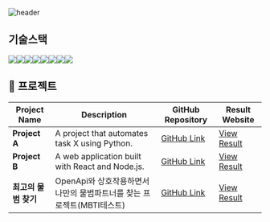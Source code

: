 ![header](https://capsule-render.vercel.app/api?type=waving&color=auto&height=300&section=header&text=Welcome&fontSize=90&animation=fadeIn&fontAlignY=38&desc=rse112's%20GitHub%20Profile&descAlignY=51&descAlign=62)


## 기술스택
<div style="display: flex; align-items: center;">
  <img src="https://img.shields.io/badge/Python-3776AB?style=for-the-badge&logo=Python&logoColor=white">
  <img src="https://img.shields.io/badge/Github-181717?style=for-the-badge&logo=Github&logoColor=white">
  <img src="https://img.shields.io/badge/Teradata-F37440?style=for-the-badge&logo=Teradata&logoColor=white">
  <img src="https://img.shields.io/badge/MYSQL-4479A1?style=for-the-badge&logo=MYSQL&logoColor=white">
  <img src="https://img.shields.io/badge/Tensorflow-FF6F00?style=for-the-badge&logo=tensorflow&logoColor=white">
  <img src="https://img.shields.io/badge/R-276DC3?style=for-the-badge&logo=R&logoColor=white">
  <img src="https://img.shields.io/badge/Django-092E203?style=for-the-badge&logo=Django&logoColor=white">
  <img src="https://img.shields.io/badge/Streamlit-FF4B4B?style=for-the-badge&logo=Streamlit&logoColor=white">
</div>

## 📝 프로젝트
| Project Name          | Description                                      | GitHub Repository                                | Result Website                            |
|-----------------------|--------------------------------------------------|--------------------------------------------------|-------------------------------------------|
| **Project A**         | A project that automates task X using Python.    | [GitHub Link](https://github.com/yourusername/projectA) | [View Result](https://yourwebsite.com/projectA) |
| **Project B**         | A web application built with React and Node.js.  | [GitHub Link](https://github.com/yourusername/projectB) | [View Result](https://yourwebsite.com/projectB) |
| **최고의 물범 찾기**         | OpenApi와 상호작용하면서 나만의 물범파트너를 찾는 프로젝트(MBTI테스트)  | [GitHub Link](https://github.com/yourusername/projectC) | [View Result](https://704fcb40.bestpartnerseal.pages.dev/) |


<!--
**rse112/rse112** is a ✨ _special_ ✨ repository because its `README.md` (this file) appears on your GitHub profile.



Here are some ideas to get you started:

- 🔭 I’m currently working on ...
- 🌱 I’m currently learning ...
- 👯 I’m looking to collaborate on ...
- 🤔 I’m looking for help with ...
- 💬 Ask me about ...
- 📫 How to reach me: ...
- 😄 Pronouns: ...
- ⚡ Fun fact: ...
-->
